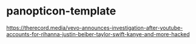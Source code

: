 # panopticon-template

https://therecord.media/vevo-announces-investigation-after-youtube-accounts-for-rihanna-justin-beiber-taylor-swift-kanye-and-more-hacked
